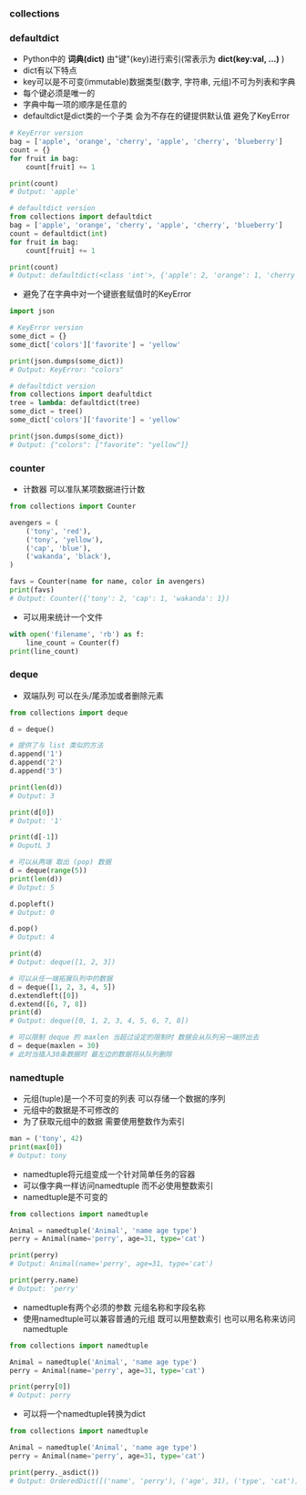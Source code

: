 ### collections

### defaultdict

- Python中的 **词典(dict)** 由"键"(key)进行索引(常表示为 **dict(key:val, ...)** )
- dict有以下特点
- key可以是不可变(immutable)数据类型(数字, 字符串, 元组)不可为列表和字典
- 每个键必须是唯一的
- 字典中每一项的顺序是任意的
- defaultdict是dict类的一个子类 会为不存在的键提供默认值 避免了KeyError

```Python
# KeyError version
bag = ['apple', 'orange', 'cherry', 'apple', 'cherry', 'blueberry']
count = {}
for fruit in bag:
    count[fruit] += 1

print(count)
# Output: 'apple'

# defaultdict version
from collections import defaultdict
bag = ['apple', 'orange', 'cherry', 'apple', 'cherry', 'blueberry']
count = defaultdict(int)
for fruit in bag:
    count[fruit] += 1

print(count)
# Output: defaultdict(<class 'int'>, {'apple': 2, 'orange': 1, 'cherry': 2, 'blueberry': 1})
```

- 避免了在字典中对一个键嵌套赋值时的KeyError

```Python
import json

# KeyError version
some_dict = {}
some_dict['colors']['favorite'] = 'yellow'

print(json.dumps(some_dict))
# Output: KeyError: "colors"

# defaultdict version
from collections import deafultdict
tree = lambda: defaultdict(tree)
some_dict = tree()
some_dict['colors']['favorite'] = 'yellow'

print(json.dumps(some_dict))
# Output: {"colors": ["favorite": "yellow"]}
```

### counter

- 计数器 可以准队某项数据进行计数

```Python
from collections import Counter

avengers = (
    ('tony', 'red'),
    ('tony', 'yellow'),
    ('cap', 'blue'),
    ('wakanda', 'black'),
)

favs = Counter(name for name, color in avengers)
print(favs)
# Output: Counter({'tony': 2, 'cap': 1, 'wakanda': 1})
```

- 可以用来统计一个文件

```Python
with open('filename', 'rb') as f:
    line_count = Counter(f)
print(line_count)
```

### deque

- 双端队列 可以在头/尾添加或者删除元素

```Python
from collections import deque

d = deque()

# 提供了与 list 类似的方法
d.append('1')
d.append('2')
d.append('3')

print(len(d))
# Output: 3

print(d[0])
# Output: '1'

print(d[-1])
# OuputL 3

# 可以从两端 取出 (pop) 数据
d = deque(range(5))
print(len(d))
# Output: 5

d.popleft()
# Output: 0

d.pop()
# Output: 4

print(d)
# Output: deque([1, 2, 3])

# 可以从任一端拓展队列中的数据
d = deque([1, 2, 3, 4, 5])
d.extendleft([0])
d.extend([6, 7, 8])
print(d)
# Output: deque([0, 1, 2, 3, 4, 5, 6, 7, 8])

# 可以限制 deque 的 maxlen 当超过设定的限制时 数据会从队列另一端挤出去
d = deque(maxlen = 30)
# 此时当插入30条数据时 最左边的数据将从队列删除
```

### namedtuple

- 元组(tuple)是一个不可变的列表 可以存储一个数据的序列
- 元组中的数据是不可修改的
- 为了获取元组中的数据 需要使用整数作为索引

```Python
man = ('tony', 42)
print(max[0])
# Output: tony
```

- namedtuple将元组变成一个针对简单任务的容器
- 可以像字典一样访问namedtuple 而不必使用整数索引
- namedtuple是不可变的

```Python
from collections import namedtuple

Animal = namedtuple('Animal', 'name age type')
perry = Animal(name='perry', age=31, type='cat')

print(perry)
# Output: Animal(name='perry', age=31, type='cat')

print(perry.name)
# Output: 'perry'
```
- namedtuple有两个必须的参数 元组名称和字段名称
- 使用namedtuple可以兼容普通的元组 既可以用整数索引 也可以用名称来访问namedtuple

```Python
from collections import namedtuple

Animal = namedtuple('Animal', 'name age type')
perry = Animal(name='perry', age=31, type='cat')

print(perry[0])
# Output: perry
```

- 可以将一个namedtuple转换为dict

```Python
from collections import namedtuple

Animal = namedtuple('Animal', 'name age type')
perry = Animal(name='perry', age=31, type='cat')

print(perry._asdict())
# Output: OrderedDict([('name', 'perry'), ('age', 31), ('type', 'cat')])
```
